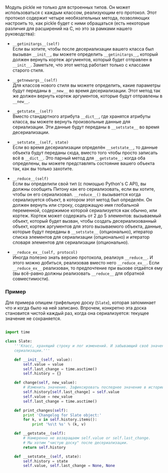 
Модуль pickle не только для встроенных типов. Он может использоваться с каждым классом, реализующим его протокол. Этот протокол содержит четыре необязательных метода, позволяющих настроить то, как pickle будет с ними обращаться (есть некоторые различия для расширений на C, но это за рамками нашего руководства):  
  

- `__getinitargs__(self)`  
    Если вы хотите, чтобы после десериализации вашего класса был вызыван `__init__`, вы можете определить `__getinitargs__`, который должен вернуть кортеж аргументов, который будет отправлен в `__init__`. Заметьте, что этот метод работает только с классами старого стиля.  



- `__getnewargs__(self)`  
    Для классов нового стиля вы можете определить, какие параметры будут переданы в `__new__` во время десериализации. Этот метод так же должен вернуть кортеж аргументов, которые будут отправлены в `__new__`.  


- `__getstate__(self)`  
    Вместо стандартного атрибута `__dict__`, где хранятся атрибуты класса, вы можете вернуть произвольные данные для сериализации. Эти данные будут переданы в `__setstate__` во время десериализации.  


- `__setstate__(self, state)`  
    Если во время десериализации определён `__setstate__`, то данные объекта будут переданы сюда, вместо того чтобы просто записать всё в `__dict__`. Это парный метод для `__getstate__`: когда оба определены, вы можете представлять состояние вашего объекта так, как вы только захотите.  


- `__reduce__(self)`  
    Если вы определили свой тип (с помощью Python's C API), вы должны сообщить Питону как его сериализовать, если вы хотите, чтобы он его сериализовал. `__reduce__()` вызывается когда сериализуется объект, в котором этот метод был определён. Он должен вернуть или строку, содержащую имя глобальной переменной, содержимое которой сериализуется как обычно, или кортеж. Кортеж может содержать от 2 до 5 элементов: вызываемый объект, который будет вызван, чтобы создать десериализованный объект, кортеж аргументов для этого вызываемого объекта, данные, которые будут переданы в `__setstate__` (опционально), итератор списка элементов для сериализации (опционально) и итератор словаря элементов для сериализации (опционально).  


- `__reduce_ex__(self, protocol)`  
    Иногда полезно знать версию протокола, реализуя `__reduce__`. И этого можно добиться, реализовав вместо него `__reduce_ex__`. Если `__reduce_ex__` реализован, то предпочтение при вызове отдаётся ему (вы всё-равно должны реализовать `__reduce__` для обратной совместимости).  

### Пример

Для примера опишем грифельную доску (`Slate`), которая запоминает что и когда было на ней записано. Впрочем, конкретно эта доска становится чистой каждый раз, когда она сериализуется: текущее значение не сохраняется.

```python

import time

class Slate:
    '''Класс, хранящий строку и лог изменений. И забывающий своё значение после 
    сериализации.'''

    def __init__(self, value):
        self.value = value
        self.last_change = time.asctime()
        self.history = {}

    def change(self, new_value):
        # Изменить значение. Зафиксировать последнее значение в истории. 
        self.history[self.last_change] = self.value
        self.value = new_value
        self.last_change = time.asctime()

    def print_changes(self):
        print 'Changelog for Slate object:'
        for k, v in self.history.items():
            print '%s\t %s' % (k, v)

    def __getstate__(self):
        # Намеренно не возвращаем self.value or self.last_change.
        # Мы хотим "чистую доску" после десериализации.
        return self.history

    def __setstate__(self, state):
        self.history = state
        self.value, self.last_change = None, None

```